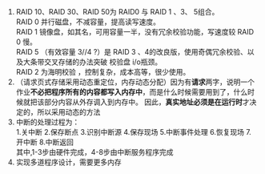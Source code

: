 1. RAID 10、RAID 30、RAID 50为 RAID0 与 RAID 1 、3、 5组合。  
 RAID 0 并行磁盘，不减容量，提高读写速度。  
 RAID 1 镜像盘，如其名，可用容量一半，没有冗余校验功能，写速度较 RAID 0 慢。  
 RAID 5 （有效容量 3//4 ?）是 RAID 3 、4的改良版，使用奇偶冗余校验、以及大条带交叉存储的办法突破 校验盘 i/o瓶颈。  
 RAID 2 为海明校验 ，控制复杂，成本高等，很少使用。  
2. （请求页式存储采用动态重定位，内存动态分配）因为有**请求**两字，说明一个作业**不必把程序所有的内容都写入内存中**，而是什么时候需要用到了，什么时候就把该部分内容从外存调入到内存中。 因此，**真实地址必须是在运行时**才决定的，所以采用动态的方法
3. 中断的处理过程为：  
1.关中断 2.保存断点 3.识别中断源 4.保存现场 5.中断事件处理 6.恢复现场 7.开中断 8.中断返回   
其中,1-3步由硬件完成，4-8步由中断服务程序完成
4. 实现多道程序设计，需要更多内存

